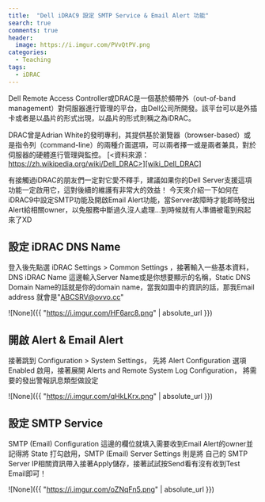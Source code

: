 ```yaml
---
title:  "Dell iDRAC9 設定 SMTP Service & Email Alert 功能"
search: true
comments: true
header:
  image: https://i.imgur.com/PVvQtPV.png
categories:
  - Teaching
tags:
  - iDRAC
---
```


Dell Remote Access Controller或DRAC是一個基於頻帶外（out-of-band management）對伺服器進行管理的平台，由Dell公司所開發。該平台可以是外插卡或者是以晶片的形式出現，以晶片的形式則稱之為iDRAC。

DRAC曾是Adrian White的發明專利，其提供基於瀏覽器（browser-based）或是指令列（command-line）的兩種介面選項，可以兩者擇一或是兩者兼具，對於伺服器的硬體進行管理與監控。
[<資料來源：https://zh.wikipedia.org/wiki/Dell_DRAC>][wiki_Dell_DRAC]


有接觸過iDRAC的朋友們一定對它愛不釋手，建議如果你的Dell Server支援這項功能一定啟用它，這對後續的維護有非常大的效益！
今天來介紹一下如何在iDRAC9中設定SMTP功能及開啟Email Alert功能，當Server故障時才能即時發出Alert給相關owner，以免服務中斷過久沒人處理...到時候就有人準備被電到飛起來了XD


## 設定 iDRAC DNS Name

登入後先點選 iDRAC Settings > Common Settings ，接著輸入一些基本資料，DNS iDRAC Name 這邊輸入Server Name或是你想要顯示的名稱，Static DNS Domain Name的話就是你的domain name，當我如圖中的資訊的話，那我Email address 就會是"ABCSRV@ovvo.cc"

![None]({{ "https://i.imgur.com/HF6arc8.png" | absolute_url }})


## 開啟 Alert & Email Alert

接著跳到 Configuration > System Settings， 先將 Alert Configuration 選項 Enabled 啟用，接著展開 Alerts and Remote System Log Configuration， 將需要的發出警報訊息類型做設定

![None]({{ "https://i.imgur.com/qHkLKrx.png" | absolute_url }})


## 設定 SMTP Service

SMTP (Email) Configuration 這邊的欄位就填入需要收到Email Alert的owner並記得將 State 打勾啟用，SMTP (Email) Server Settings 則是將 自己的 SMTP Server IP相關資訊帶入接著Apply儲存，接著試試按Send看有沒有收到Test Email即可！


![None]({{ "https://i.imgur.com/oZNqFn5.png" | absolute_url }})






[wiki_Dell_DRAC]: https://zh.wikipedia.org/wiki/Dell_DRAC
